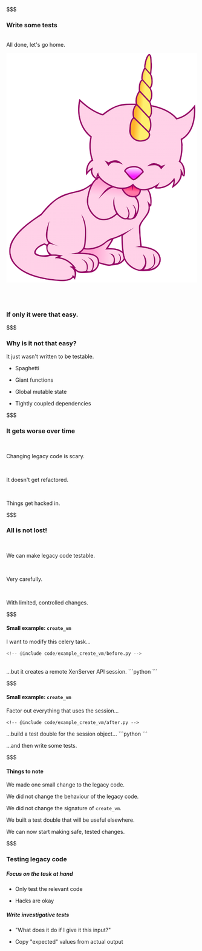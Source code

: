<!--@exec sectitle("Act 1", "Get it tested")-->

$$$

### Write some tests

<br/>

<div>
<div>
All done, let's go home.

![Unicorn kitten victory](images/pink-cat-with-unicorn-horn.png)
<!--{_width="20%"}-->
</div> <!--@exec ifrag("strike")-->
</div> <!--@exec frag()-->

<br/>
<br/>

### If only it were that easy. <!--@exec frag()-->

$$$

<!-- .slide: class="morespaced" -->

### Why is it not that easy?

<div>

It just wasn't written to be testable.

* Spaghetti

* Giant functions

* Global mutable state

* Tightly coupled dependencies

</div> <!--@exec frag()-->

$$$

### It gets worse over time

<br/>

Changing legacy code is scary.

<br/>

It doesn't get refactored. <!--@exec frag()-->

<br/>

Things get hacked in. <!--@exec frag()-->

$$$

### All is not lost!

<br/>

We can make legacy code testable.

<br/>

Very carefully. <!--@exec frag()-->

<br/>

With limited, controlled changes. <!--@exec frag()-->

$$$

#### Small example: `create_vm`

I want to modify this celery task...
```python
<!-- @include code/example_create_vm/before.py -->
```

<br/>

<div>
...but it creates a remote XenServer API session.
```python
<!-- @include code/example_create_vm/getSession.py -->
```

</div> <!--@exec frag()-->

$$$

#### Small example: `create_vm`

Factor out everything that uses the session...
```pythonhl
<!-- @include code/example_create_vm/after.py -->
```

<div>
...build a test double for the session object...
```python
<!-- @include code/example_create_vm/FakeXenServer.py -->
```

</div> <!--@exec frag()-->

...and then write some tests. <!--@exec frag()-->

$$$

<!-- .slide: class="morespaced" -->

#### Things to note

We made one small change to the legacy code. <!--@exec frag()-->

We did not change the behaviour of the legacy code. <!--@exec frag()-->

<span>We did not change the signature of `create_vm`.</span> <!--@exec frag()-->

We built a test double that will be useful elsewhere. <!--@exec frag()-->

We can now start making safe, tested changes. <!--@exec frag("vhc")-->

$$$

<!-- .slide: class="lessspaced" -->

### Testing legacy code

##### Focus on the task at hand <!--@exec frag()-->

* Only test the relevant code <!--@exec frag()-->

* Hacks are okay <!--@exec frag()-->

##### Write investigative tests <!--@exec frag()-->

* "What does it do if I give it this input?" <!--@exec frag()-->

* Copy "expected" values from actual output <!--@exec frag()-->
